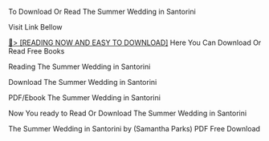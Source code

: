 To Download Or Read The Summer Wedding in Santorini

Visit Link Bellow

<a href="https://uk.ebookarea.xyz/?book=B088T5LSG6">📖&gt; [READING NOW AND EASY TO DOWNLOAD]</a>
Here You Can Download Or Read Free Books

Reading The Summer Wedding in Santorini

Download The Summer Wedding in Santorini

PDF/Ebook The Summer Wedding in Santorini

Now You ready to Read Or Download The Summer Wedding in Santorini

The Summer Wedding in Santorini by (Samantha  Parks) PDF Free Download
